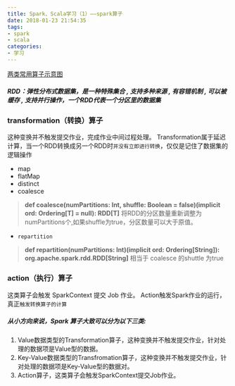 ```yaml
---
title: Spark、Scala学习（1）——spark算子
date: 2018-01-23 21:54:35
tags:
- spark
- scala
categories:
- 学习
---
```


[两类常用算子示意图](http://note.youdao.com/noteshare?id=0778b37ae517600f91d6c8a9b7d9e02f&sub=BDB9D1C094604D0BA3C71DE3FE72C930)


#####  RDD：弹性分布式数据集，是一种特殊集合 ‚ 支持多种来源 ‚ 有容错机制 ‚ 可以被缓存 ‚ 支持并行操作，一个RDD代表一个分区里的数据集

### transformation（转换）算子
这种变换并不触发提交作业，完成作业中间过程处理。
Transformation属于延迟计算，当一个RDD转换成另一个RDD时` 并没有立即进行转换 `，仅仅是记住了数据集的逻辑操作

* map
* flatMap
* distinct
* coalesce
> **def coalesce(numPartitions: Int, shuffle: Boolean = false)(implicit ord: Ordering[T] = null): RDD[T]**
> 将RDD的分区数量重新调整为numPartitions个,如果shuffle为true，分区数量可以大于原值。
* ` repartition `
> **def repartition(numPartitions: Int)(implicit ord: Ordering[String]): org.apache.spark.rdd.RDD[String]**
相当于 coalesce 的shuttle 为true


### action（执行）算子
这类算子会触发 SparkContext 提交 Job 作业。
Action触发Spark作业的运行，真正` 触发转换算子的计算 `


##### 从小方向来说，Spark 算子大致可以分为以下三类:
1. Value数据类型的Transformation算子，这种变换并不触发提交作业，针对处理的数据项是Value型的数据。
2. Key-Value数据类型的Transfromation算子，这种变换并不触发提交作业，针对处理的数据项是Key-Value型的数据对。
3. Action算子，这类算子会触发SparkContext提交Job作业。
